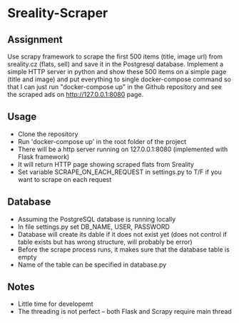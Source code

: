 # Sreality-Scraper

## Assignment
Use scrapy framework to scrape the first 500 items (title, image url) from sreality.cz (flats, sell) and save it in the Postgresql database. Implement a simple HTTP server in python and show these 500 items on a simple page (title and image) and put everything to single docker-compose command so that I can just run "docker-compose up" in the Github repository and see the scraped ads on http://127.0.0.1:8080 page.

## Usage
- Clone the repository
- Run 'docker-compose up' in the root folder of the project
- There will be a http server running on 127.0.0.1:8080 (implemented with Flask framework)
- It will return HTTP page showing scraped flats from Sreality
- Set variable SCRAPE_ON_EACH_REQUEST in settings.py to T/F if you want to scrape on each request


## Database
- Assuming the PostgreSQL database is running locally
- In file settings.py set DB_NAME, USER, PASSWORD
- Database will create its dable if it does not exist yet (does not control if table exists but has wrong structure, will probably be error)
- Before the scrape process runs, it makes sure that the database table is empty
- Name of the table can be specified in database.py

## Notes
- Little time for developemt
- The threading is not perfect – both Flask and Scrapy require main thread

